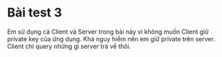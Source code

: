 # Bài test 3
Em sử dụng cả Client và Server trong bài này vì không muốn Client giữ private key của ứng dụng. Khá nguy hiểm nên em giữ private trên server. Client chỉ query những gì server trả về thôi.